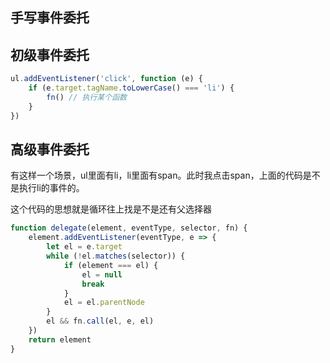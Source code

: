 ## 手写事件委托

## 初级事件委托

```js
ul.addEventListener('click', function (e) {
    if (e.target.tagName.toLowerCase() === 'li') {
        fn() // 执行某个函数
    }
})
```

## 高级事件委托

有这样一个场景，ul里面有li，li里面有span。此时我点击span，上面的代码是不是执行li的事件的。

这个代码的思想就是循环往上找是不是还有父选择器

```js
function delegate(element, eventType, selector, fn) {
    element.addEventListener(eventType, e => {
        let el = e.target
        while (!el.matches(selector)) {
            if (element === el) {
                el = null
                break
            }
            el = el.parentNode
        }
        el && fn.call(el, e, el)
    })
    return element
}
```